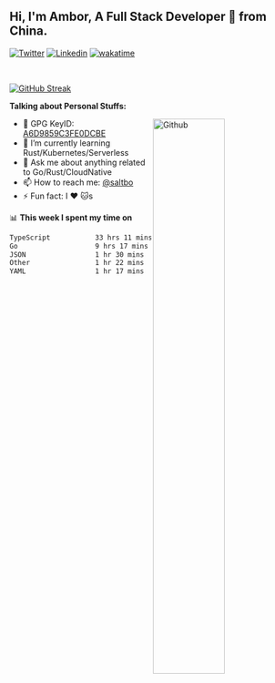## Hi, I'm Ambor, A Full Stack Developer 🚀 from China.

[![Twitter](https://img.shields.io/badge/-saltbo-1ca0f1?style=flat&logo=twitter&logoColor=white)](https://twitter.com/rdsaltbo)
[![Linkedin](https://img.shields.io/badge/-saltbo-blue?style=flat&logo=Linkedin&logoColor=white)](https://www.linkedin.com/in/saltbo/)
[![wakatime](https://wakatime.com/badge/user/f82b1c77-faab-48cd-aef5-a12c0aff104b.svg)](https://wakatime.com/@f82b1c77-faab-48cd-aef5-a12c0aff104b)

&nbsp;  

[![GitHub Streak](https://streak-stats.demolab.com/?user=saltbo&hide_border=true&date_format=M%20j%5B%2C%20Y%5D)](https://git.io/streak-stats)


**Talking about Personal Stuffs:**
<!-- Any image aligned to the right. Beware the width  -->
<img width="50%" align="right" alt="Github" src="https://raw.githubusercontent.com/saltbo/saltbo/master/images/git-header.svg" />

- 🤘 GPG KeyID: [A6D9859C3FE0DCBE](https://saltbo.cn/pgp_keys.asc)
- 🌱 I’m currently learning Rust/Kubernetes/Serverless
- 💬 Ask me about anything related to Go/Rust/CloudNative
- 📫 How to reach me: [@saltbo](https://t.me/saltbo)
- ⚡ Fun fact: I :heart: :cat:s


📊 **This week I spent my time on**
<!--START_SECTION:waka-->

```txt
TypeScript           33 hrs 11 mins  ███████████████▓░░░░░░░░░   63.15 %
Go                   9 hrs 17 mins   ████▒░░░░░░░░░░░░░░░░░░░░   17.67 %
JSON                 1 hr 30 mins    ▓░░░░░░░░░░░░░░░░░░░░░░░░   02.88 %
Other                1 hr 22 mins    ▓░░░░░░░░░░░░░░░░░░░░░░░░   02.60 %
YAML                 1 hr 17 mins    ▓░░░░░░░░░░░░░░░░░░░░░░░░   02.46 %
```

<!--END_SECTION:waka-->
